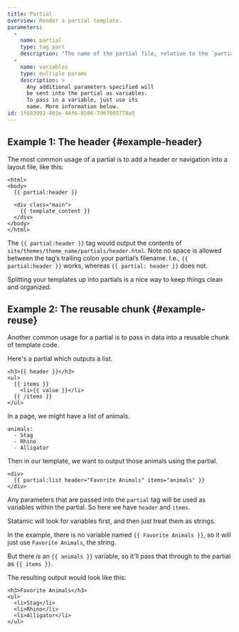 ```yaml
---
title: Partial
overview: Render a partial template.
parameters:
  -
    name: partial
    type: tag part
    description: "The name of the partial file, relative to the `partials` folder. This is part of the tag, not actually a parameter. For example, you'd use `partial:list` to load the `list` partial."
  -
    name: variables
    type: multiple params
    description: >
      Any additional parameters specified will
      be sent into the partial as variables.
      To pass in a variable, just use its
      name. More information below.
id: 1f683992-401e-44f6-8506-7967005778a5
---
```

## Example 1: The header {#example-header}

The most common usage of a partial is to add a header or navigation into a layout file, like this:

```
<html>
<body>
  {{ partial:header }}

  <div class="main">
    {{ template_content }}
  </div>
</body>
</html>
```

The `{{ partial:header }}` tag would output the contents of `site/themes/theme_name/partials/header.html`. Note no space is allowed between the tag’s trailing colon your partial’s filename. I.e., `{{ partial:header }}` works, whereas `{{ partial: header }}` does not.

Splitting your templates up into partials is a nice way to keep things clean and organized.

## Example 2: The reusable chunk {#example-reuse}

Another common usage for a partial is to pass in data into a reusable chunk of template code.

Here's a partial which outputs a list.

```
<h3>{{ header }}</h3>
<ul>
  {{ items }}
    <li>{{ value }}</li>
  {{ /items }}
</ul>
```

In a page, we might have a list of animals.

``` language-yaml
animals:
  - Stag
  - Rhino
  - Alligator
```

Then in our template, we want to output those animals using the partial.

```
<div>
  {{ partial:list header="Favorite Animals" items="animals" }}
</div>
```

Any parameters that are passed into the `partial` tag will be used as variables within the partial. So here we have `header` and `items`.

Statamic will look for variables first, and then just treat them as strings.

In the example, there is no variable named `{{ Favorite Animals }}`, so it will just use `Favorite Animals`, the string.

But there _is_ an `{{ animals }}` variable, so it'll pass that through to the partial as `{{ items }}`.

The resulting output would look like this:

```
<h3>Favorite Animals</h3>
<ul>
  <li>Stag</li>
  <li>Rhino</li>
  <li>Alligator</li>
</ul>
```
